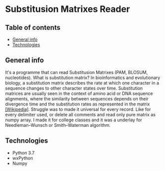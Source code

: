 # Substitusion Matrixes Reader
## Table of contents
* [General info](#general-info)
* [Technologies](#technologies)
## General info 
It's a programme that can read Substitusion Matrixes (PAM, BLOSUM, nucleotides). What is substitution matrix? In bioinformatics and evolutionary biology, a substitution matrix describes the rate at which one character in a sequence changes to other character states over time. Substitution matrices are usually seen in the context of amino acid or DNA sequence alignments, where the similarity between sequences depends on their divergence time and the substitution rates as represented in the matrix [[Wikipedia]](https://en.wikipedia.org/wiki/Substitution_matrix).
Struggle was to made it universal for every record. Like for every delimiter used, or delete all comments and read only pure matrix as numpy array. I made it for college classes and it was a underlay for Needleman–Wunsch or Smith–Waterman algorithm.
## Technologies
* Python 3.7
* wxPython
* Numpy
